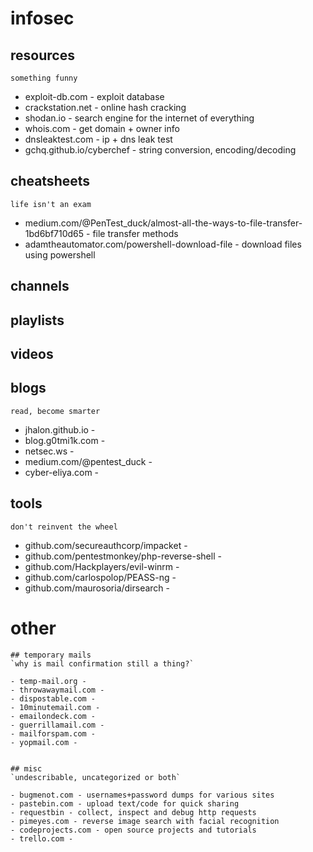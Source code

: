 # infosec

## resources
`something funny`

- exploit-db.com - exploit database
- crackstation.net - online hash cracking
- shodan.io - search engine for the internet of everything 
- whois.com - get domain + owner info
- dnsleaktest.com - ip + dns leak test
- gchq.github.io/cyberchef - string conversion, encoding/decoding


## cheatsheets
`life isn't an exam`

- medium.com/@PenTest_duck/almost-all-the-ways-to-file-transfer-1bd6bf710d65 - file transfer methods
- adamtheautomator.com/powershell-download-file - download files using powershell


## channels

## playlists

## videos

## blogs
`read, become smarter`

- jhalon.github.io - 
- blog.g0tmi1k.com - 
- netsec.ws - 
- medium.com/@pentest_duck - 
- cyber-eliya.com - 


## tools
`don't reinvent the wheel`

- github.com/secureauthcorp/impacket - 
- github.com/pentestmonkey/php-reverse-shell - 
- github.com/Hackplayers/evil-winrm - 
- github.com/carlospolop/PEASS-ng - 
- github.com/maurosoria/dirsearch - 


# other
```
## temporary mails
`why is mail confirmation still a thing?`

- temp-mail.org -
- throwawaymail.com -
- dispostable.com -
- 10minutemail.com -
- emailondeck.com -
- guerrillamail.com -
- mailforspam.com -
- yopmail.com -


## misc
`undescribable, uncategorized or both`

- bugmenot.com - usernames+password dumps for various sites
- pastebin.com - upload text/code for quick sharing
- requestbin - collect, inspect and debug http requests
- pimeyes.com - reverse image search with facial recognition
- codeprojects.com - open source projects and tutorials
- trello.com -
```
